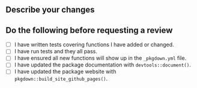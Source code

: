 ## Describe your changes


## Do the following before requesting a review

- [ ] I have written tests covering functions I have added or changed.
- [ ] I have run tests and they all pass.
- [ ] I have ensured all new functions will show up in the `_pkgdown.yml` file.
- [ ] I have updated the package documentation with `devtools::document()`.
- [ ] I have updated the package website with `pkgdown::build_site_github_pages()`.
